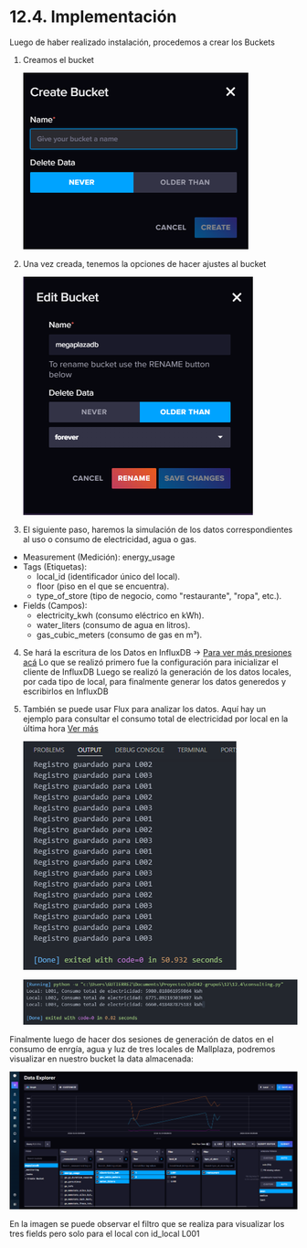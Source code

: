# 12.4. Implementación

Luego de haber realizado instalación, procedemos a crear los Buckets

1. Creamos el bucket
   
   ![img6](img6.png)

2. Una vez creada, tenemos la opciones de hacer ajustes al bucket
   
   ![img7](img7.png)

3. El siguiente paso, haremos la simulación de los datos correspondientes al uso o consumo de electricidad, agua o gas.
- Measurement (Medición): energy_usage
- Tags (Etiquetas):
   - local_id (identificador único del local).
   - floor (piso en el que se encuentra).
   - type_of_store (tipo de negocio, como "restaurante", "ropa", etc.).
- Fields (Campos):
  - electricity_kwh (consumo eléctrico en kWh).
  - water_liters (consumo de agua en litros).
  - gas_cubic_meters (consumo de gas en m³).

4. Se hará la escritura de los Datos en InfluxDB -> [Para ver más presiones acá](use_case.py)
    Lo que se realizó primero fue la configuración para inicializar el cliente de InfluxDB
    Luego se realizó la generación de los datos locales, por cada tipo de local, para finalmente generar los datos generedos y escribirlos en InfluxDB

5. También se puede usar Flux para analizar los datos. Aquí hay un ejemplo para consultar el consumo total de electricidad por local en la última hora [Ver más](consulting.py)
    
    ![img10](img10.png)

    ![img11](img11.png)

Finalmente luego de hacer dos sesiones de generación de datos en el consumo de enrgía, agua y luz de tres locales de Mallplaza, podremos visualizar en nuestro bucket la data almacenada:

![img12](img12.png)

En la imagen se puede observar el filtro que se realiza para visualizar los tres fields pero solo para el local con id_local L001 